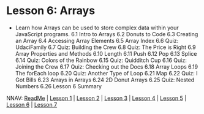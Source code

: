 # Lesson 6: Arrays
* Learn how Arrays can be used to store complex data within your JavaScript programs. 
6.1 Intro to Arrays 
6.2 Donuts to Code 
6.3 Creating an Array 
6.4 Accessing Array Elements 
6.5 Array Index 
6.6 Quiz: UdaciFamily 
6.7 Quiz: Building the Crew 
6.8 Quiz: The Price is Right 
6.9 Array Properties and Methods 
6.10 Length 
6.11 Push 
6.12 Pop 
6.13 Splice 
6.14 Quiz: Colors of the Rainbow 
6.15 Quiz: Quidditch Cup 
6.16 Quiz: Joining the Crew 
6.17 Quiz: Checking out the Docs 
6.18 Array Loops 
6.19 The forEach loop 
6.20 Quiz: Another Type of Loop 
6.21 Map 
6.22 Quiz: I Got Bills 
6.23 Arrays in Arrays 
6.24 2D Donut Arrays 
6.25 Quiz: Nested Numbers 
6.26 Lesson 6 Summary 

NNAV: [ReadMe](https://github.com/EO4wellness/leary-leerie/tree/master/JavaScript) | [Lesson 1](https://github.com/EO4wellness/leary-leerie/blob/master/JavaScript/Lesson1.md) | [Lesson 2](https://github.com/EO4wellness/leary-leerie/blob/master/JavaScript/Lesson2.md) | [Lesson 3](https://github.com/EO4wellness/leary-leerie/blob/master/JavaScript/Lesson3.md) | [Lesson 4](https://github.com/EO4wellness/leary-leerie/blob/master/JavaScript/Lesson4.md) | [Lesson 5](https://github.com/EO4wellness/leary-leerie/blob/master/JavaScript/Lesson5.md) | [Lesson 6](https://github.com/EO4wellness/leary-leerie/blob/master/JavaScript/Lesson6.md) | [Lesson 7](https://github.com/EO4wellness/leary-leerie/blob/master/JavaScript/Lesson7.md)
